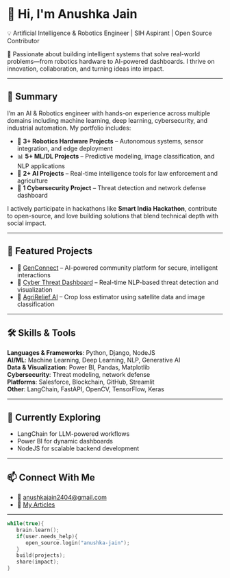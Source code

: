 # 👋 Hi, I'm **Anushka Jain**  
💡 Artificial Intelligence & Robotics Engineer | SIH Aspirant | Open Source Contributor

🚀 Passionate about building intelligent systems that solve real-world problems—from robotics hardware to AI-powered dashboards. I thrive on innovation, collaboration, and turning ideas into impact.

---

## 🌟 Summary
I’m an AI & Robotics engineer with hands-on experience across multiple domains including machine learning, deep learning, cybersecurity, and industrial automation. My portfolio includes:

- 🤖 **3+ Robotics Hardware Projects** – Autonomous systems, sensor integration, and edge deployment  
- 📊 **5+ ML/DL Projects** – Predictive modeling, image classification, and NLP applications  
- 🧠 **2+ AI Projects** – Real-time intelligence tools for law enforcement and agriculture  
- 🔐 **1 Cybersecurity Project** – Threat detection and network defense dashboard

I actively participate in hackathons like **Smart India Hackathon**, contribute to open-source, and love building solutions that blend technical depth with social impact.

---

## 🚀 Featured Projects
- 🔐 [GenConnect](https://github.com/anushkajain/genconnect) – AI-powered community platform for secure, intelligent interactions  
- 🧠 [Cyber Threat Dashboard](https://github.com/anushkajain/cyber-threat-dashboard) – Real-time NLP-based threat detection and visualization  
- 🌾 [AgriRelief AI](https://github.com/anushkajain/agri-relief-ai) – Crop loss estimator using satellite data and image classification

---

## 🛠️ Skills & Tools
**Languages & Frameworks**: Python, Django, NodeJS  
**AI/ML**: Machine Learning, Deep Learning, NLP, Generative AI  
**Data & Visualization**: Power BI, Pandas, Matplotlib  
**Cybersecurity**: Threat modeling, network defense  
**Platforms**: Salesforce, Blockchain, GitHub, Streamlit  
**Other**: LangChain, FastAPI, OpenCV, TensorFlow, Keras

---

## 🌱 Currently Exploring
- LangChain for LLM-powered workflows  
- Power BI for dynamic dashboards  
- NodeJS for scalable backend development

---

## 📫 Connect With Me
- 📧 anushkajain2404@gmail.com  
- 📝 [My Articles](https://anushkajain.hashnode.dev)

---

```c
while(true){
   brain.learn();
   if(user.needs_help){
      open_source.login("anushka-jain");
   }
   build(projects);
   share(impact);
}
